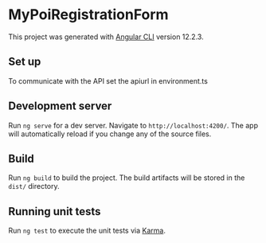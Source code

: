 # MyPoiRegistrationForm

This project was generated with [Angular CLI](https://github.com/angular/angular-cli) version 12.2.3.

## Set up
To communicate with the API set the  apiurl in environment.ts

## Development server

Run `ng serve` for a dev server. Navigate to `http://localhost:4200/`. The app will automatically reload if you change any of the source files.

## Build

Run `ng build` to build the project. The build artifacts will be stored in the `dist/` directory.

## Running unit tests

Run `ng test` to execute the unit tests via [Karma](https://karma-runner.github.io).


